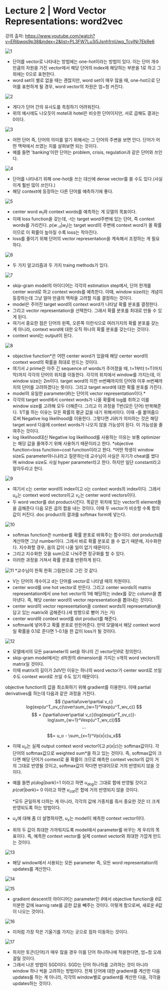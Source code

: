 # Lecture 2 | Word Vector Representations: word2vec

강의 출처:
https://www.youtube.com/watch?v=ERibwqs9p38&index=2&list=PL3FW7Lu3i5Jsnh1rnUwq_TcylNr7EkRe6

![1](http://i.imgur.com/ZIEho7v.png)
- 단어를 vector로 나타내는 방법에는 one-hot이라는 방법이 있다. 이는 단어 개수 만큼의 차원을 가진 vector에서 해당 단어의 index에 해당하는 부분을 1로 하고 그 외에는 0으로 표현한다.
- word set이 별로 없을 때는 괜찮지만, word set이 매우 많을 때, one-hot으로 단어를 표현하게 될 경우, word vector의 차원은 엄~청 커진다.

![2](http://i.imgur.com/X2Y0GWY.png)
- 게다가 단어 간의 유사도를 측정하기 어려워진다.
- 위의 예시에도 나오듯이 motel과 hotel은 비슷한 단어이지만, 서로 곱해도 결과는 0이다.

![3](http://i.imgur.com/Bjtrh6C.png)
- 어떤 단어 즉, 단어의 의미를 알기 위해서는 그 단어의 주변을 보면 안다. 단어가 어떤 맥락에서 쓰였는 지를 살펴보면 되는 것이다.
- 예를 들면 'banking'이란 단어는 problem, crisis, regulation과 같은 단어와 쓰인다.

![4](http://i.imgur.com/SAf6iCN.png)
- 단어를 나타내기 위해 one-hot을 쓰는 대신에 dense vector를 쓸 수도 있다.(사실 이게 훨씬 많이 쓰인다.)
- 해당 context에 등장하는 다른 단어를 예측하기에 좋다.

![5](http://i.imgur.com/O9LHKN0.png)
- center word $w_t$와 context words를 예측하는 게 모델의 목표이다.
- 이때 loss function을 갖는데, -t는 target word주변에 있는 단어, 즉  context words를 가리킨다. $p(w_{-t}|w_t)$는 target word의 주변에 context word가 올 확률이므로 이 확률이 높아질 수록 loss는 작아진다.
- loss를 줄이기 위해 단어의 vector representation을 계속해서 조정하는 게 필요하다.

![6](http://i.imgur.com/aLt8uvQ.png)
- 두 가지 알고리즘과 두 가지 traing methods가 있다.

![7](http://i.imgur.com/8z4Wd7I.png)
- skip-gram model의 아이디어는 각각의 estimation step에서, 단어 한개를 center word로 하고 context words를 예측한다. 이때, window size라는 개념이 등장하는데 그냥 얼마 만큼의 맥락을 고려할 지를 결정하는 것이다.
- model은 주어진 target word의 context word가 나타날 확률 분포를 결정한다.
- 그리고 vector representation을 선택한다. 그래서 확률 분포를 최대로 만들 수 있게 된다.
- 여기서 중요한 점은 단어의 왼쪽, 오른쪽 이런식으로 여러가지의 확률 분포를 갖는 게 아니라, context word에 대한 오직 하나의 확률 분포를 갖는다는 것이다.
- context word는 output이 된다.

![8](http://i.imgur.com/bgrUODD.png)
- objective function*은 어떤 center word가 있을때 해당 center word의 context word의 확률을 최대로 만드는 것이다.
- 여기서 J prime은 아주 긴 sequence of words가 주어졌을 때, t=1부터 t=T(마지막)까지 각각의 단어의 위치를 이동한다. 각각의 위치에서 window를 가지는데, 이 window size는 2m이다. target word의 이전 m번째까지의 단어와 이후 m번째까지의 단어를 고려하겠다는 뜻이다. 그리고 target word에 대한 확률 분포를 가진다.
- model의 유일한 parameter($\theta$)는 단어의 vector representation이다.*
- 각각의 target word에서 context words가 나올 확률에 log를 취하고 이를 window size를 고려해 모두 더해준다. 그리고 이 과정을 T번(모든 단어) 반복해준다. 1/T를 하는 이유는 모든 확률의 평균 값을 내기 위해서이다. 이때 -를 붙여줌으로써 Negative log likelihood를 이용한다. 그렇다면 J($\theta$)가 의미하는 것은 해당 target word 다음에 context words가 나오지 않을 가능성이 된다. 이 가능성을 줄여주는 것이다.
- log likelihood대신 Negative log likelihood를 사용하는 이유는 보통 optimizer는 해당 값을 줄여주기 위해 사용하기 때문이라고 한다.
  *objective function=loss function=cost function이라고 한다.
  *어떤 학생이 window size도 parameter아니냐라고 질문하는데 교수님이 사실은 자기가 cheat를 썼다며 window size도 사실 hyper parameter라고 한다. 하지만 일단 constant라고 알아두라고 한다.

![9](http://i.imgur.com/dMEASYN.png)
- 여기서 c는 center word의 index이고 o는 context words의 index이다. 그래서 $u_o$는 context word vectors이고 $v_c$는 center word vectors이다.
- 두 word vector를 dot product시킨다. 똑같은 위치에 있는 vector의 element들을 곱해준다 다음 모든 곱의 합을 내는 것이다. 이때 두 vector가 비슷할 수록 합의 값이 커진다. doc product의 결과를 softmax form에 넣는다.

![10](http://i.imgur.com/QLEGjse.png)
- softmax function은 number를 확률 분포로 바꿔주는 함수이다. dot products를 계산하면 그냥 number이다. 그래서 바로 확률 분포로 쓸 수 없기 때문에, 지수화한다. 지수화할 경우, 음의 값이 나올 일이 없기 때문이다.
- 그리고 지수화한 것을 sum으로 나눠주면 정규화를 할 수 있다.
- 이러한 과정을 거쳐서 확률 분포를 반환하게 된다.

![11](http://i.imgur.com/01chqTU.png)
*교수님이 한획 한획 그림판으로 그린 것 같다.
- V는 단어의 개수이고 d는 단어를 vector로 나타낼 때의 차원이다.
- center word를 one hot vector로 만든다. 그리고 center words의 matrix representation에서 one hot vector의 1에 해당하는 index를 갖는 column을 뽑아낸다. 즉, 해당 center word의 vector representation을 뽑아내는 것이다.
- center word의 vector representation을 context words의 representation을 담고 있는 matrix와 곱해준다.(세 방향으로 뻗어 가는 거)
- center word와 context word를 dot product를 해준다.
- softmax에 넣어주고 확률 분포로 만든어준다. 만약 모델에서 해당 context word일 확률을 0.1로 준다면 1-0.1을 한 값이 loss가 될 것이다.

![12](http://i.imgur.com/hSpFwR6.png)
- 모델에서의 모든 parameter의 set을 하나의 긴 vector인$\theta$로 정의한다.
- skip-gram model에서는 d차원의 dimension을 가지는 v개의 word vectors의 matrix일 것이다.
- 이때 matrix의 길이가 $2dV$인 이유는 하나의 word vector가 center word로 쓰일 수도 context word로 쓰일 수도 있기 때문이다.

objective function의 값을 최소화하기 위해 gradient를 이용한다. 이때 partial derivatives를 하는데 다음과 같은 과정을 거친다.
$$ {\partial\over\partial v_c} log{exp(u^T_ov_c)\over\sum_{w=1}^Vexp(u^T_wv_c)} $$
$$ = {\partial\over\partial v_c}(log{exp(u^T_ov_c)}-log\sum_{w=1}^Vexp(u^T_wv_c))$$
$$\cdots$$
$$= u_o - \sum_{x=1}^Vp(x|c)u_x$$
- 이때 $u_o$는 실제 output context word vector이고 $p(x|c)$는  softmax값이다. 각 단어의 softmax값으로 weighted sum*을 하고 있는 것이다. 즉, softmax값이 크다면 해당 단어가 context로 올 확률이 크므로 예측한 context vector의 값이 거의 그대로 반영될 것이고, softmax값이 작다면 반대이므로 거의 반영되지 않을 것이다. 

- 예를 들면 $p(dog|bark)$=1 이라고 하면 $u_{dog}$는 그대로 합에 반영될 것이고 $p(cat|bark)$= 0 이라고 하면 $u_{cat}$은 합에 거의 반영되지 않을 것이다. 

  *모두 균일하게 더하는 게 아니라, 각각의 값에 가중치를 줘서 중요한 것은 더 크게 반영되도록 하는 방법이다.

- $u_x$에 대해 좀 더 설명하자면, $u_x$는 model이 예측한 context vector이다. 

- 위의 두 값이 최대한 가까워지도록 model에서 parameter를 바꾸는 게 우리의 목표이다. 즉, 예측한 context vector를 실제 context vector와 최대한 가깝게 만드는 것이다.

![13](http://i.imgur.com/HMPPBPS.png)
- 해당 window에서 사용되는 모든 parameter 즉, 모든 word representation의 updates를 계산한다.

![14](http://i.imgur.com/pPw1qJt.png)

![15](http://i.imgur.com/vP9ltzO.png)
- gradient descent의 아이디어는 parameter인 $\theta$에서 objective function을 $\theta$로 미분한 값에 learnig rate를 곱한 값을 빼주는 것이다. 이렇게 함으로써, 새로운 $\theta$값이 나오는 것이다.

![16](http://i.imgur.com/JRP33vC.png)
- 이처럼 가장 작은 기울기를 가지는 곳으로 점차 이동하는 것이다.

![17](http://i.imgur.com/mruYo9x.png)
- 하지만 토큰(단어)가 매우 많을 경우 이를 단어 하나하나에 적용한다면, 엄~청 오래 걸릴 것이다.
- 그래서 나온 방법이 SGD이다. SGD는 단어 하나하를 고려하는 것이 아니라 window 하나 씩을 고려하는 방법이다. 전체 단어에 대한 gradient를 계산한 다음 updates를 하는 게 아니라, 각각의 window별로 gradient를 계산한 다음, 각각을 updates하는 것이다.
